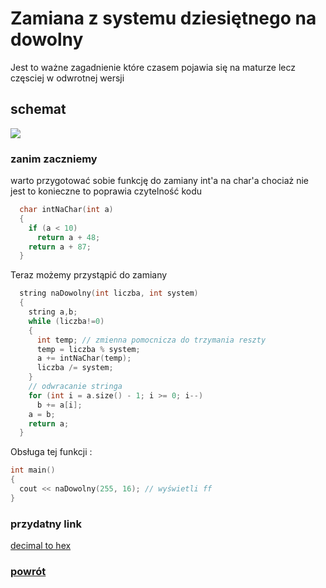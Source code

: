 # Zamiana z systemu dziesiętnego na dowolny
Jest to ważne zagadnienie które czasem pojawia się na maturze lecz częsciej w odwrotnej wersji
## schemat
![](http://contribute.geeksforgeeks.org/wp-content/uploads/decToHexaDeci.png)

### zanim zaczniemy
warto przygotować sobie funkcję do zamiany int'a na char'a chociaż nie jest to konieczne to poprawia czytelność kodu
``` c++
  char intNaChar(int a)
  {
    if (a < 10)
      return a + 48;
    return a + 87;
  }
```
Teraz możemy przystąpić do zamiany
``` c++
  string naDowolny(int liczba, int system)
  {
    string a,b;
    while (liczba!=0)
    {
      int temp; // zmienna pomocnicza do trzymania reszty
      temp = liczba % system;
      a += intNaChar(temp); 
      liczba /= system;
    }	
    // odwracanie stringa
    for (int i = a.size() - 1; i >= 0; i--)
      b += a[i];
    a = b;
    return a;
  }
  ```
  Obsługa tej funkcji :
  ``` c++
  int main()
  {
    cout << naDowolny(255, 16); // wyświetli ff
  }
```
### przydatny link 
[decimal to hex](https://www.geeksforgeeks.org/program-decimal-hexadecimal-conversion/)

### [powrót](https://dogexd.github.io/algorytmy_matura/)
